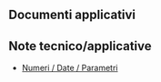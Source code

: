 ## Documenti applicativi

## Note tecnico/applicative
- [Numeri / Date / Parametri](Sorgenti/DOC/TA/B£AMO/C£BASE_N1)
